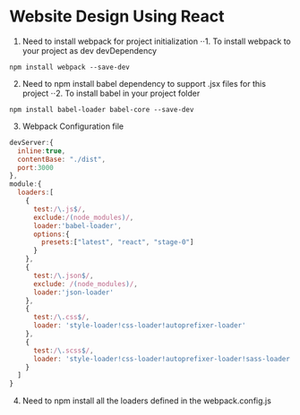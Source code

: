 # Website Design Using React
1. Need to install webpack for project initialization
⋅⋅1. To install webpack to your project as dev devDependency
```
npm install webpack --save-dev
```
2. Need to npm install babel dependency to support .jsx files for this project
⋅⋅2. To install babel in your project folder
```
npm install babel-loader babel-core --save-dev
```
3. Webpack Configuration file
```javascript
devServer:{
  inline:true,
  contentBase: "./dist",
  port:3000
},
module:{
  loaders:[
    {
      test:/\.js$/,
      exclude:/(node_modules)/,
      loader:'babel-loader',
      options:{
        presets:["latest", "react", "stage-0"]
      }
    },
    {
      test:/\.json$/,
      exclude: /(node_modules)/,
      loader:'json-loader'
    },
    {
      test:/\.css$/,
      loader: 'style-loader!css-loader!autoprefixer-loader'
    },
    {
      test:/\.scss$/,
      loader: 'style-loader!css-loader!autoprefixer-loader!sass-loader'
    }
  ]
}
```
4. Need to npm install all the loaders defined in the webpack.config.js
